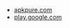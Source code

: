 * [apkpure.com](https://apkpure.com/texpand-text-expander/com.isaiasmatewos.texpand)
* [play.google.com](https://play.google.com/store/apps/details?id=com.isaiasmatewos.texpand)
